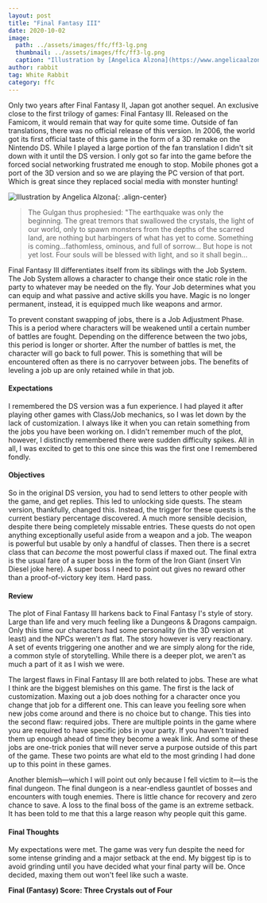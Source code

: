 ```yaml
---
layout: post
title: "Final Fantasy III"
date: 2020-10-02
image:
  path: ../assets/images/ffc/ff3-lg.png
  thumbnail: ../assets/images/ffc/ff3-lg.png
  caption: "Illustration by [Angelica Alzona](https://www.angelicaalzona.com/)"
author: rabbit
tag: White Rabbit
category: ffc
---
```


Only two years after Final Fantasy II, Japan got another sequel. An exclusive close to the first trilogy of games: Final Fantasy III. Released on the Famicom, it would remain that way for quite some time. Outside of fan translations, there was no official release of this version. In 2006, the world got its first official taste of this game in the form of a 3D remake on the Nintendo DS. While I played a large portion of the fan translation I didn't sit down with it until the DS version. I only got so far into the game before the forced social networking frustrated me enough to stop. Mobile phones got a port of the 3D version and so we are playing the PC version of that port. Which is great since they replaced social media with monster hunting!

 <!--more-->

![Illustration by Angelica Alzona]({{site.images}}/ffc/ff3-lg.png){: .align-center}

> The Gulgan thus prophesied: "The earthquake was only the beginning. The great tremors that swallowed the crystals, the light of our world, only to spawn monsters from the depths of the scarred land, are nothing but harbingers of what has yet to come. Something is coming...fathomless, ominous, and full of sorrow... But hope is not yet lost. Four souls will be blessed with light, and so it shall begin... 

Final Fantasy III differentiates itself from its siblings with the Job System. The Job System allows a character to change their once static role in the party to whatever may be needed on the fly. Your Job determines what you can equip and what passive and active skills you have. Magic is no longer permanent, instead, it is equipped much like weapons and armor.

To prevent constant swapping of jobs, there is a Job Adjustment Phase. This is a period where characters will be weakened until a certain number of battles are fought. Depending on the difference between the two jobs, this period is longer or shorter. After the number of battles is met, the character will go back to full power. This is something that will be encountered often as there is no carryover between jobs. The benefits of leveling a job up are only retained while in that job.

#### Expectations
I remembered the DS version was a fun experience. I had played it after playing other games with Class/Job mechanics, so I was let down by the lack of customization. I always like it when you can retain something from the jobs you have been working on. I didn't remember much of the plot, however, I distinctly remembered there were sudden difficulty spikes. All in all, I was excited to get to this one since this was the first one I remembered fondly.

#### Objectives
So in the original DS version, you had to send letters to other people with the game, and get replies. This led to unlocking side quests. The steam version, thankfully, changed this. Instead, the trigger for these quests is the current bestiary percentage discovered. A much more sensible decision, despite there being completely missable entries. These quests do not open anything exceptionally useful aside from a weapon and a job. The weapon is powerful but usable by only a handful of classes. Then there is a secret class that can *become* the most powerful class if maxed out. The final extra is the usual fare of a super boss in the form of the Iron Giant (insert Vin Diesel joke here). A super boss I need to point out gives no reward other than a proof-of-victory key item. Hard pass.

#### Review
The plot of Final Fantasy III harkens back to Final Fantasy I's style of story. Large than life and very much feeling like a Dungeons & Dragons campaign. Only this time our characters had some personality (in the 3D version at least) and the NPCs weren't *as* flat. The story however is very reactionary. A set of events triggering one another and we are simply along for the ride, a common style of storytelling. While there is a deeper plot, we aren't as much a part of it as I wish we were.

The largest flaws in Final Fantasy III are both related to jobs. These are what I think are the biggest blemishes on this game. The first is the lack of customization. Maxing out a job does nothing for a character once you change that job for a different one. This can leave you feeling sore when new jobs come around and there is no choice but to change. This ties into the second flaw: required jobs. There are multiple points in the game where you are required to have specific jobs in your party. If you haven't trained them up enough ahead of time they become a weak link. And some of these jobs are one-trick ponies that will never serve a purpose outside of this part of the game. These two points are what eld to the most grinding I had done up to this point in these games.

Another blemish—which I will point out only because I fell victim to it—is the final dungeon. The final dungeon is a near-endless gauntlet of bosses and encounters with tough enemies. There is little chance for recovery and zero chance to save. A loss to the final boss of the game is an extreme setback. It has been told to me that this a large reason why people quit this game.

#### Final Thoughts
My expectations were met. The game was very fun despite the need for some intense grinding and a major setback at the end. My biggest tip is to avoid grinding until you have decided what your final party will be. Once decided, maxing them out won't feel like such a waste.

 **Final (Fantasy) Score: Three Crystals out of Four**